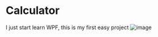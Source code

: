 # Calculator
I just  start learn WPF, this is my first easy project
![image](https://user-images.githubusercontent.com/75839381/224910227-d42fc1ac-cc96-43f0-bb23-6cba655e4690.png)
